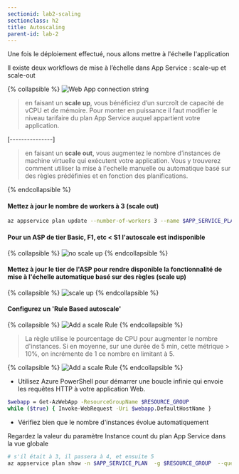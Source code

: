 ```yaml
---
sectionid: lab2-scaling
sectionclass: h2
title: Autoscaling
parent-id: lab-2
---
```


Une fois le déploiement effectué, nous allons mettre à l'échelle l'application

Il existe deux workflows de mise à l’échelle dans App Service : scale-up et scale-out

{% collapsible %}
![Web App connection string](/media/lab1/asp_scaling.png)

> en faisant un **scale up**, vous bénéficiez d’un surcroît de capacité de vCPU et de mémoire. Pour monter en puissance il faut modifier le niveau tarifaire du plan App Service auquel appartient votre application.

[---------------]
> en faisant un **scale out**, vous augmentez le nombre d’instances de machine virtuelle qui exécutent votre application. Vous y trouverez comment utiliser  la mise à l'echelle manuelle ou automatique basé sur des règles prédéfinies et en fonction des planifications.

{% endcollapsible %}

#### Mettez à jour le nombre de workers à 3 (scale out)

```bash
az appservice plan update --number-of-workers 3 --name $APP_SERVICE_PLAN --resource-group $RESOURCE_GROUP
```

#### Pour un ASP de tier Basic, F1, etc < S1 l'autoscale est indisponible

{% collapsible %}
![no scale up](/media/lab1/scale_up_not_available.png)
{% endcollapsible %}

#### Mettez à jour le tier de l'ASP pour rendre disponible la fonctionnalité de mise à l'échelle automatique basé sur des règles (scale up)

{% collapsible %}
![scale up](/media/lab1/scale_up_asp.png)
{% endcollapsible %}

#### Configurez un 'Rule Based autoscale'

{% collapsible %}
![Add a scale Rule](/media/lab1/custom_scale_out.png)
{% endcollapsible %}
  
> La règle utilise le pourcentage de CPU pour augmenter le nombre d'instances. Si en moyenne, sur une durée de 5 min, cette métrique > 10%, on incrémente de 1 ce nombre en limitant à 5.

{% collapsible %}
![Add a scale Rule](/media/lab1/scale_rule.png)
{% endcollapsible %}

- Utilisez Azure PowerShell pour démarrer une boucle infinie qui envoie les requêtes HTTP à votre application Web.
  
```bash
$webapp = Get-AzWebApp -ResourceGroupName $RESOURCE_GROUP
while ($true) { Invoke-WebRequest -Uri $webapp.DefaultHostName }
```

- Vérifiez bien que le nombre d'instances évolue automatiquement

Regardez la valeur du paramètre Instance count du plan App Service dans la vue globale

```bash
# s'il était à 3, il passera à 4, et ensuite 5
az appservice plan show -n $APP_SERVICE_PLAN  -g $RESOURCE_GROUP  --query 'sku.capacity'
```

